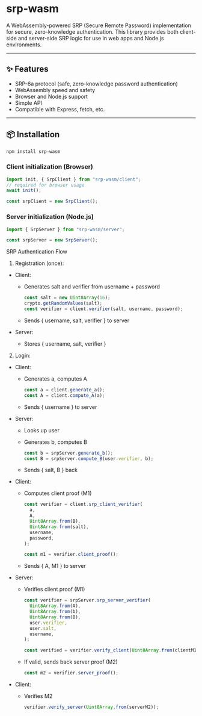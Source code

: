 # srp-wasm

A WebAssembly-powered SRP (Secure Remote Password) implementation for secure, zero-knowledge authentication. This library provides both client-side and server-side SRP logic for use in web apps and Node.js environments.

---

## ✨ Features

- SRP-6a protocol (safe, zero-knowledge password authentication)
- WebAssembly speed and safety
- Browser and Node.js support
- Simple API
- Compatible with Express, fetch, etc.

---

## 📦 Installation

```bash
npm install srp-wasm
```

### Client initialization (Browser)

```js
import init, { SrpClient } from "srp-wasm/client";
// required for browser usage
await init();

const srpClient = new SrpClient();
```

### Server initialization (Node.js)

```js
import { SrpServer } from "srp-wasm/server";

const srpServer = new SrpServer();
```

SRP Authentication Flow

1. Registration (once):

- Client:

  - Generates salt and verifier from username + password

    ```js
    const salt = new Uint8Array(16);
    crypto.getRandomValues(salt);
    const verifier = client.verifier(salt, username, password);
    ```

  - Sends { username, salt, verifier } to server

- Server:

  - Stores { username, salt, verifier }

2. Login:

- Client:

  - Generates a, computes A

    ```js
    const a = client.generate_a();
    const A = client.compute_A(a);
    ```

  - Sends { username } to server

- Server:

  - Looks up user
  - Generates b, computes B

    ```js
    const b = srpServer.generate_b();
    const B = srpServer.compute_B(user.verifier, b);
    ```

  - Sends { salt, B } back

- Client:

  - Computes client proof (M1)

    ```js
    const verifier = client.srp_client_verifier(
      a,
      A,
      Uint8Array.from(B),
      Uint8Array.from(salt),
      username,
      password,
    );

    const m1 = verifier.client_proof();
    ```

  - Sends { A, M1 } to server

- Server:

  - Verifies client proof (M1)

    ```js
    const verifier = srpServer.srp_server_verifier(
      Uint8Array.from(A),
      Uint8Array.from(b),
      Uint8Array.from(B),
      user.verifier,
      user.salt,
      username,
    );

    const verified = verifier.verify_client(Uint8Array.from(clientM1));
    ```

  - If valid, sends back server proof (M2)

    ```js
    const m2 = verifier.server_proof();
    ```

- Client:

  - Verifies M2

    ```js
    verifier.verify_server(Uint8Array.from(serverM2));
    ```
